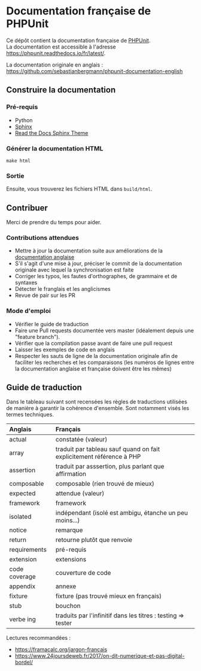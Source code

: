 
# Documentation française de PHPUnit

Ce dépôt contient la documentation française de [PHPUnit](https://phpunit.de/).  
La documentation est accessible à l'adresse https://phpunit.readthedocs.io/fr/latest/.

La documentation originale en anglais : https://github.com/sebastianbergmann/phpunit-documentation-english

## Construire la documentation

### Pré-requis

- Python
- [Sphinx](http://www.sphinx-doc.org/)
- [Read the Docs Sphinx Theme](https://github.com/rtfd/sphinx_rtd_theme)

### Générer la documentation HTML

    make html

### Sortie

Ensuite, vous trouverez les fichiers HTML dans `build/html`.

## Contribuer

Merci de prendre du temps pour aider.

### Contributions attendues

 * Mettre à jour la documentation suite aux améliorations de la [documentation anglaise](https://github.com/sebastianbergmann/phpunit-documentation-english)
 * S'il s'agit d'une mise à jour, préciser le commit de la documentation originale avec lequel la synchronisation est faite
 * Corriger les typos, les fautes d'orthographes, de grammaire et de syntaxes
 * Détecter le franglais et les anglicismes
 * Revue de pair sur les PR

### Mode d'emploi

 * Vérifier le guide de traduction 
 * Faire une Pull requests documentée vers master (idéalement depuis une "feature branch").
 * Vérifier que la compilation passe avant de faire une pull request 
 * Laisser les exemples de code en anglais
 * Respecter les sauts de ligne de la documentation originale afin de faciliter les recherches et les comparaisons (les numéros de lignes entre la documentation anglaise et française doivent être les mêmes)

## Guide de traduction

Dans le tableau suivant sont recensées les règles de traductions utilisées de manière à garantir la cohérence d'ensemble.
Sont notamment visés les termes techniques.

| Anglais       | Français                                                                  |
| :------------ | :------------------------------------------------------------------------ |
| actual        | constatée (valeur)                                                        |
| array         | traduit par tableau sauf quand on fait explicitement référence à PHP      |
| assertion     | traduit par asssertion, plus parlant que affirmation                      |
| composable    | composable (rien trouvé de mieux)                                         |
| expected      | attendue (valeur)                                                         |
| framework     | framework                                                                 |
| isolated      | indépendant (isolé est ambigu, étanche un peu moins...)                   |
| notice        | remarque                                                                  |
| return        | retourne plutôt que renvoie                                               |
| requirements  | pré-requis                                                                |
| extension     | extensions                                                                |
| code coverage | couverture de code                                                        |
| appendix      | annexe                                                                    |
| fixture       | fixture (pas trouvé mieux en français)                                    |
| stub          | bouchon                                                                   |
| verbe ing     | traduits par l'infinitif dans les titres : testing => tester              |


Lectures recommandées : 

 - https://framacalc.org/jargon-francais 
 - https://www.24joursdeweb.fr/2017/on-dit-numerique-et-pas-digital-bordel/ 
